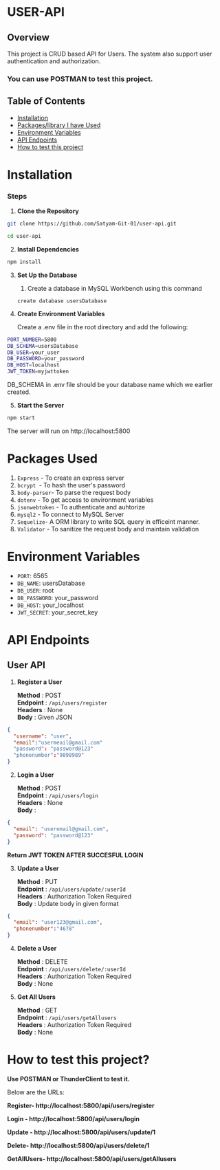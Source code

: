 # USER-API

## Overview

This project is CRUD based API for Users. The system also support user authentication and authorization.

### You can use POSTMAN to test this project.

## Table of Contents

- [Installation](#installation)
- [Packages/library I have Used](#packages-used)
- [Environment Variables](#environment-variables)
- [API Endpoints](#api-endpoints)
- [How to test this project](#how-to-test-this-project)

# Installation

### Steps

1. **Clone the Repository**

```bash
git clone https://github.com/Satyam-Git-01/user-api.git

cd user-api
```

2. **Install Dependencies**

```bash
npm install
```

3. **Set Up the Database**

   1. Create a database in MySQL Workbench using this command

   ```
   create database usersDatabase
   ```

4. **Create Environment Variables**

   Create a .env file in the root directory and add the following:

```bash
PORT_NUMBER=5800
DB_SCHEMA=usersDatabase
DB_USER=your_user
DB_PASSWORD=your_password
DB_HOST=localhost
JWT_TOKEN=myjwttoken

```

DB_SCHEMA in .env file should be your database name which we earlier created.

5.  **Start the Server**

```bash Copy code
npm start
```

The server will run on http://localhost:5800

# Packages Used

1. `Express` - To create an express server
2. `bcrypt `- To hash the user's password
3. `body-parser`- To parse the request body
4. `dotenv` - To get access to environment variables
5. `jsonwebtoken` - To authenticate and auhtorize
6. `mysql2` - To connect to MySQL Server
7. `Sequelize`- A ORM library to write SQL query in efficeint manner.
8. `Validator` - To sanitize the request body and maintain validation

# Environment Variables

- `PORT`: 6565
- `DB_NAME`: usersDatabase
- `DB_USER`: root
- `DB_PASSWORD`: your_password
- `DB_HOST`: your_localhost
- `JWT_SECRET`: your_secret_key

# API Endpoints

## User API

1. **Register a User**

   **Method** : POST  
   **Endpoint** : `/api/users/register`  
   **Headers** : None  
   **Body** : Given JSON

```json
{
  "username": "user",
  "email":"usermeail@gmail.com"
  "password": "password@123"
  "phonenumber":"9898989"
}
```

2. **Login a User**

   **Method** : POST  
   **Endpoint** : `/api/users/login`  
   **Headers** : None  
   **Body** :

```json
{
  "email": "useremail@gmail.com",
  "password": "password@123"
}
```

**Return JWT TOKEN AFTER SUCCESFUL LOGIN**

3. **Update a User**

   **Method** : PUT  
   **Endpoint** : `/api/users/update/:userId`  
   **Headers** : Authorization Token Required  
   **Body** : Update body in given format

```json
{
  "email": "user123@gmail.com",
  "phonenumber":"4678"
}
```


4. **Delete a User**

   **Method** : DELETE  
   **Endpoint** : `/api/users/delete/:userId`  
   **Headers** : Authorization Token Required  
   **Body** : None

5. **Get All Users**
   
   **Method** : GET  
   **Endpoint** : `/api/users/getAllusers`  
   **Headers** : Authorization Token Required  
   **Body** : None


# How to test this project?

 **Use POSTMAN or ThunderClient to test it.**

   Below are the URLs:

   **Register- http://localhost:5800/api/users/register**

   **Login - http://localhost:5800/api/users/login**

   **Update - http://localhost:5800/api/users/update/1**

   **Delete- http://localhost:5800/api/users/delete/1**
   
   **GetAllUsers- http://localhost:5800/api/users/getAllusers**